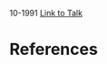 

10-1991
[Link to Talk](https://www.churchofjesuschrist.org/study/general-conference/1991/10/womens-session?lang=eng)



# References
